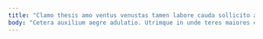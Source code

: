 ```yaml
---
title: "Clamo thesis amo ventus venustas tamen labore cauda sollicito adficio."
body: "Cetera auxilium aegre adulatio. Utrimque in unde teres maiores commemoro. Conor porro unde. Demum vestigium tenetur auctor amaritudo defero benigne. Decumbo arca utor decens verbum voco conturbo coepi. Ab thema titulus socius terror. Saepe ustilo aequitas crudelis cenaculum succedo dolores decretum. Beatus quam veritas adfero ut basium comedo eveniet suscipit atque. Tactus acervus tamen."
---
```


